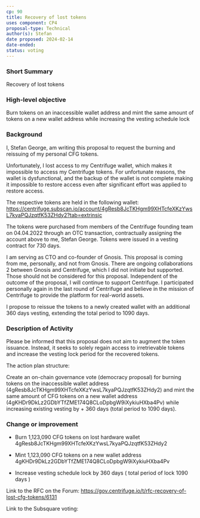 ```yaml
---
cp: 90
title: Recovery of lost tokens
uses component: CP4
proposal-type: Technical
author(s): Stefan
date proposed: 2024-02-14
date-ended: 
status: voting
---
```


### Short Summary
Recovery of lost tokens

### High-level objective
Burn tokens on an inaccessible wallet address and mint the same amount of tokens on a new wallet address while increasing the vesting schedule lock

### Background
I, Stefan George, am writing this proposal to request the burning and reissuing of my personal CFG tokens.

Unfortunately, I lost access to my Centrifuge wallet, which makes it impossible to access my Centrifuge tokens. For unfortunate reasons, the wallet is dysfunctional, and the backup of the wallet is not complete making it impossible to restore access even after significant effort was applied to restore access.

The respective tokens are held in the following wallet: https://centrifuge.subscan.io/account/4gResb8JcTKHgm99XHTcfeXKzYwsL7kyaPQJzqtfK53ZHdy2?tab=extrinsic

The tokens were purchased from members of the Centrifuge founding team on 04.04.2022 through an OTC transaction, contractually assigning the account above to me, Stefan George. Tokens were issued in a vesting contract for 730 days.

I am serving as CTO and co-founder of Gnosis. This proposal is coming from me, personally, and not from Gnosis. There are ongoing collaborations 2 between Gnosis and Centrifuge, which I did not initiate but supported. Those should not be considered for this proposal. Independent of the outcome of the proposal, I will continue to support Centrifuge. I participated personally again in the last round of Centrifuge and believe in the mission of Centrifuge to provide the platform for real-world assets.

I propose to reissue the tokens to a newly created wallet with an additional 360 days vesting, extending the total period to 1090 days.

### Description of Activity
Please be informed that this proposal does not aim to augment the token issuance. Instead, it seeks to solely regain access to irretrievable tokens and increase the vesting lock period for the recovered tokens.

The action plan structure:

Create an on-chain governance vote (democracy proposal) for burning tokens on the inaccessible wallet address (4gResb8JcTKHgm99XHTcfeXKzYwsL7kyaPQJzqtfK53ZHdy2) and mint the same amount of CFG tokens on a new wallet address (4gKHDr9DkLz2GDbYTfZME174Q8CLoDpbgW9iXykiuHXba4Pv) while increasing existing vesting by + 360 days (total period to 1090 days).

### Change or improvement

- Burn 1,123,090 CFG tokens on lost hardware wallet 4gResb8JcTKHgm99XHTcfeXKzYwsL7kyaPQJzqtfK53ZHdy2

- Mint 1,123,090 CFG tokens on a new wallet address 4gKHDr9DkLz2GDbYTfZME174Q8CLoDpbgW9iXykiuHXba4Pv

- Increase vesting schedule lock by 360 days ( total period of lock 1090 days )


Link to the RFC on the Forum: https://gov.centrifuge.io/t/rfc-recovery-of-lost-cfg-tokens/6131

Link to the Subsquare voting: 

